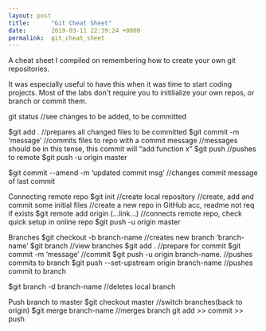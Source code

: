 ```yaml
---
layout: post
title:      "Git Cheat Sheet"
date:       2019-03-11 22:39:24 +0000
permalink:  git_cheat_sheet
---
```



A cheat sheet I compiled on remembering how to create your own git repositories.

It was especially useful to have this when it was time to start coding projects. Most of the labs don't require you to initilialize your own repos, or branch or commit them.

git status  //see changes to be added, to be committed

$git add .   //prepares all changed files to be committed 
$git commit -m ‘message’  //commits files to repo with a commit message
	                              //messages should be in this tense, this commit will “add function x”
$git push             //pushes to remote
$git push -u origin master 

$git commit --amend -m ‘updated commit msg’ //changes commit message of last commit

Connecting remote repo
$git init  //create local repository
	              //create, add and commit some initial files 
	             //create a new repo in GitHub acc, readme not req if exists
$git remote add origin (…link…)  //connects remote repo, check quick setup in online repo
$git push -u origin master 

Branches
$git checkout -b branch-name           //creates new branch ‘branch-name’
	             $git branch             //view branches
$git add .               //prepare for commit
$git commit -m ‘message’                //commit 
$git push -u origin branch-name.               //pushes commits to branch
$git push --set-upstream origin branch-name   //pushes commit to branch 

$git branch -d branch-name   //deletes local branch

Push branch to master
$git checkout master //switch branches(back to origin)
$git merge branch-name //merges branch 
git add >> commit >> push
